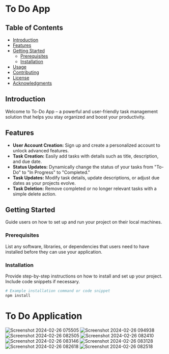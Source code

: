 # To Do App

## Table of Contents
- [Introduction](#introduction)
- [Features](#features)
- [Getting Started](#getting-started)
  - [Prerequisites](#prerequisites)
  - [Installation](#installation)
- [Usage](#usage)
- [Contributing](#contributing)
- [License](#license)
- [Acknowledgments](#acknowledgments)

## Introduction
Welcome to To-Do App – a powerful and user-friendly task management solution that helps you stay organized and boost your productivity.

## Features

- **User Account Creation:** Sign up and create a personalized account to unlock advanced features.
- **Task Creation:** Easily add tasks with details such as title, description, and due date.
- **Status Updates:** Dynamically change the status of your tasks from "To-Do" to "In Progress" to "Completed."
- **Task Updates:** Modify task details, update descriptions, or adjust due dates as your projects evolve.
- **Task Deletion:** Remove completed or no longer relevant tasks with a simple delete action.

## Getting Started

Guide users on how to set up and run your project on their local machines.

### Prerequisites

List any software, libraries, or dependencies that users need to have installed before they can use your application.

### Installation

Provide step-by-step instructions on how to install and set up your project. Include code snippets if necessary.

```bash
# Example installation command or code snippet
npm install
```
<h1>To Do Application</h1>

![Screenshot 2024-02-26 075505](https://github.com/OvinduPathiraja/To-do-App/assets/128158494/ac3758ed-318d-4927-8c36-b0894c8175cb)
![Screenshot 2024-02-26 094938](https://github.com/OvinduPathiraja/To-do-App/assets/128158494/33b1c177-5437-4599-ae19-ffda0305ed2d)
![Screenshot 2024-02-26 082505](https://github.com/OvinduPathiraja/To-do-App/assets/128158494/2df80e7e-fa77-4aac-aff4-8f503bc67d4a)
![Screenshot 2024-02-26 082410](https://github.com/OvinduPathiraja/To-do-App/assets/128158494/36d90f10-b9d8-4892-a192-d643665c45aa)
![Screenshot 2024-02-26 083146](https://github.com/OvinduPathiraja/To-do-App/assets/128158494/d546830e-4b71-4d73-80cd-ec7c57ebb484)
![Screenshot 2024-02-26 083128](https://github.com/OvinduPathiraja/To-do-App/assets/128158494/b78b14da-4d70-4cc1-bcb1-608d6809d1cd)
![Screenshot 2024-02-26 082618](https://github.com/OvinduPathiraja/To-do-App/assets/128158494/13cf7d34-eacf-4861-a9aa-b1d9b44f8f52)
![Screenshot 2024-02-26 082518](https://github.com/OvinduPathiraja/To-do-App/assets/128158494/187a19a2-a27e-4d52-8bed-8c91ef1772fe)

